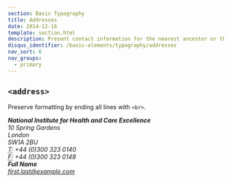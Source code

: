```yaml
---
section: Basic Typography
title: Addresses
date: 2014-12-16
template: section.html
description: Present contact information for the nearest ancestor or the entire body of work
disqus_identifier: /basic-elements/typography/addresses
nav_sort: 6
nav_groups:
  - primary
---
```


## <code>&lt;address&gt;</code>

Preserve formatting by ending all lines with <code>&lt;br&gt;</code>.

<div class="guide-example">
  <address>
    <strong>National Institute for Health and Care Excellence</strong><br>
    10 Spring Gardens<br>
    London<br>
    SW1A 2BU<br>
    <abbr title="Phone">T:</abbr> +44 (0)300 323 0140<br>
    <abbr title="Fax">F:</abbr> +44 (0)300 323 0148
  </address>

  <address>
    <strong>Full Name</strong><br>
    <a href="mailto:#">first.last@example.com</a>
  </address>
</div>

